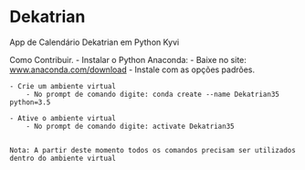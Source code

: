 # Dekatrian
App de Calendário Dekatrian em Python Kyvi

Como Contribuir.
	- Instalar o Python Anaconda:
		- Baixe no site: www.anaconda.com/download
		- Instale com as opções padrões.
	
	- Crie um ambiente virtual
		- No prompt de comando digite: conda create --name Dekatrian35 python=3.5	
	
	- Ative o ambiente virtual
		- No prompt de comando digite: activate Dekatrian35
		
		
	Nota: A partir deste momento todos os comandos precisam ser utilizados dentro do ambiente virtual
		
		